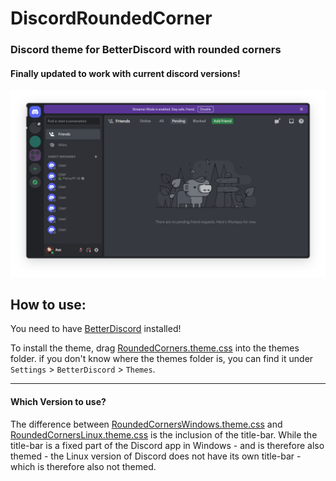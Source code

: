 # DiscordRoundedCorner
### Discord theme for BetterDiscord with rounded corners
#### Finally updated to work with current discord versions!

![screenshot](screenshot.png)

## How to use:
You need to have [BetterDiscord](https://betterdiscord.app/) installed!

To install the theme, drag [RoundedCorners.theme.css](https://github.com/Peti253/DiscordRoundedCorner/blob/main/RoundedCorners.theme.css) into the themes folder.
if you don't know where the themes folder is, you can find it under `Settings` > `BetterDiscord` > `Themes`.

---
#### Which Version to use?
The difference between [RoundedCornersWindows.theme.css](https://github.com/Peti253/DiscordRoundedCorner/blob/main/RoundedCornersWindows.theme.css) and [RoundedCornersLinux.theme.css](https://github.com/Peti253/DiscordRoundedCorner/blob/main/RoundedCornersLinux.theme.css) is the inclusion of the title-bar. While the title-bar is a fixed part of the Discord app in Windows - and is therefore also themed - the Linux version of Discord does not have its own title-bar - which is therefore also not themed.
